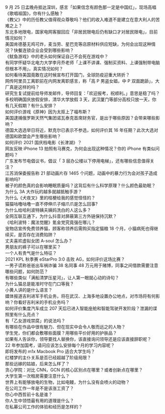 9 月 25 日孟晚舟抵达深圳，感言「如果信念有颜色那一定是中国红」，现场高唱《歌唱祖国》，你有什么感触？  
《教父》中的历任教父值得观众尊敬吗？他们的收入难道不是建立在意大利人的苦难之上？  
东北多地限电，国家电网客服回应「非居民限电后仍有缺口才对居民限电」，目前情况如何？  
美国肯德基无鸡可炸，麦当劳、星巴克等店原材料供应短缺，为何会出现这种情况？快餐连锁企业会受到哪些影响？  
《鱿鱼游戏》中的老头如何保证自己不会死在游戏中？  
有同学怀疑华北电力大学李月乔老师「上课不讲课、强制买资料、上课强制带电脑但根本不用」，真实情况如何？  
如何看待美国竟敢在这时候宣布打开国门，全球防疫迎重大转折？  
网传阿里员工离职前在内网发离职感言，称「高 P 男盗女娼，中 P 双面跪舔」，大厂真是这样的吗？  
研究生复试提前给导师发邮件，导师回复：「欢迎报考，祝顺利。」意思是稳了吗？  
多校明确国庆放假安排，清华大学放假 3 天，武汉厦门等部分高校只放一天，你有几天假期？有什么安排？  
如何评价游戏《原神》因为太抠上了福布斯？  
美国逮捕俄罗斯天然气集团诺瓦泰克首席财务官，是出于哪些原因？会带来哪些影响？  
德国大选选举日将近，默克尔已表示不参选，如何评价其 16 年任期？此次大选对德国和欧盟会产生哪些影响？  
如何评价 2021 国庆档电影《长津湖》？  
网友反映 iPhone 13 拍照有马赛克，为何会出现这种情况？你的 iPhone 有类似问题吗？  
广东发布节电倡议书，倡议「 3 层办公楼以下停用电梯」，还有哪些信息值得关注？  
江苏消保委报告称 21 部动画片存 1465 个问题，动画中的暴力行为会对孩子造成影响吗?  
被子的颜色真的会影响睡眠质量吗？这背后有什么科学原理？什么颜色最助眠？  
为什么 3A 大作玩的越多就越抵触手游？  
为什么《犬夜叉》里的桔梗给我的感觉怪怪的？  
猫猫咕噜咕噜一直不停伸爪子缩爪爪是怎么回事?  
为什么给哈利波特姨夫姨妈洗白的人这么多？  
全网互联互通下，为什么抖音对屏蔽第三方外链保持沉默？  
《哈利波特：魔法觉醒》氪金党究竟强在哪儿？  
宠物店宣传免费领养猫，顾客称领养后需购买指定猫粮 18 个月，小猫病死也得继续买，是否存在消费陷阱？  
丈夫喜欢虚拟女团 A-soul 怎么办？  
男朋友的裤子可以在哪里买？  
一个人有贵气是什么特征？  
2021 KPL 秋季赛 eStarPro 3:0 击败 AG，如何评价这场比赛？  
一男子谎称爸爸出车祸诈骗 38 名同事 48 万元用于赌博，同事之间借款需要注意哪些问题，如何防范？  
有哪些类似「满船清梦压星河」，让人第一眼就心动的诗句？  
为什么猫总是能准时守在门口等我？  
小黄人讲的是什么语言？  
媒体报道吉利进军手机业务，将在武汉、上海多地设置办公地点，对市场将有何影响？你看好吉利米的手机业务吗？  
如何评价集度汽车成立 207 天后已进入智能座舱和智能驾驶开发阶段？泄漏的谍照里有什么亮点？  
有「乙女游戏禁腐」的说法吗？  
有哪些在作品中很有魅力、但在现实中会令人敬而远之的人物？  
学生党，你们都会敷哪些面膜？用哪些平价好用的护肤品？  
如果有人告诉你，领导要找人替换你，该直接询问领导还是应该直接辞职呢？  
22 年参加国考，请问应该怎么安排每个月的学习内容呢？  
即将发布的 m1x Macbook Pro 适合大学生吗？  
红楼梦的主仆关系是否已经超越了阶级局限？  
那些远嫁的姑娘，后来怎么样了？  
贪心学院：对比 CNN，GCN 的核心区别点在哪里？或者创新点在哪里？  
大学生第一次租房需要注意什么？  
世界上有能够放电的生物，比如电鳗，为什么没有会喷火的动物？  
在公司工作一年是不是该涨工资了？  
你心中西哲前十名是谁？  
你人生中领悟最有用的道理是什么？  
在私募公司工作的体验和经历是怎样的？  
